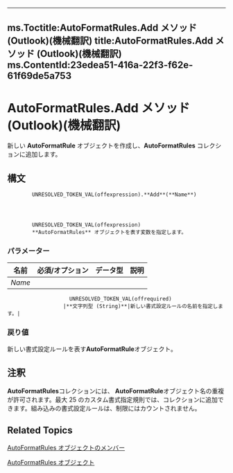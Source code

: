 

---
ms.Toctitle:AutoFormatRules.Add メソッド (Outlook)(機械翻訳)
title:AutoFormatRules.Add メソッド (Outlook)(機械翻訳)
ms.ContentId:23edea51-416a-22f3-f62e-61f69de5a753
---
# AutoFormatRules.Add メソッド (Outlook)(機械翻訳)




新しい **AutoFormatRule** オブジェクトを作成し、**AutoFormatRules** コレクションに追加します。

## 構文

            UNRESOLVED_TOKEN_VAL(offexpression).**Add**(**Name**)




            UNRESOLVED_TOKEN_VAL(offexpression)
            **AutoFormatRules** オブジェクトを表す変数を指定します。

### パラメーター

|**名前**|**必須/オプション**|**データ型**|**説明**|
|---|---|---|---|
|*Name*|
                        UNRESOLVED_TOKEN_VAL(offrequired)
                      |**文字列型 (String)**|新しい書式設定ルールの名前を指定します。|



### 戻り値
新しい書式設定ルールを表す**AutoFormatRule**オブジェクト。





## 注釈
**AutoFormatRules**コレクションには、 **AutoFormatRule**オブジェクト名の重複が許可されます。最大 25 のカスタム書式指定規則では、コレクションに追加できます。組み込みの書式設定ルールは、制限にはカウントされません。



## Related Topics

[AutoFormatRules オブジェクトのメンバー](05f12440-a4d5-1e8c-6f3e-72c90bd1f9c1.md)

[AutoFormatRules オブジェクト](74514b71-964c-f17b-4df6-e1a5c5ed2b52.md)




